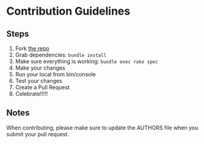# Contribution Guidelines

## Steps

1. Fork [the repo](https://github.com/tanvir002700/kmp)
2. Grab dependencies: `bundle install`
3. Make sure everything is working: `bundle exec rake spec`
4. Make your changes
5. Run your local from bin/console
6. Test your changes
7. Create a Pull Request
8. Celebrate!!!!!

## Notes

When contributing, please make sure to update the AUTHORS file
when you submit your pull request.
